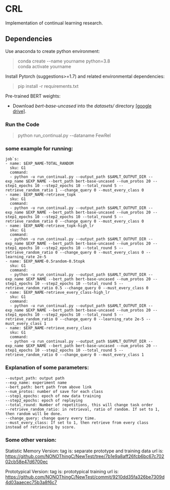 # CRL
Implementation of continual learning research.

## Dependencies

Use anaconda to create python environment:

> conda create --name yourname python=3.8 \
> conda activate yourname

Install Pytorch (suggestions>=1.7) and related environmental dependencies:

> pip install -r requirements.txt

Pre-trained BERT weights:
* Download *bert-base-uncased* into the *datasets/* directory [[google drive]](https://drive.google.com/drive/folders/1BGNdXrxy6W_sWaI9DasykTj36sMOoOGK).

### Run the Code

> python run_continual.py --dataname FewRel

### some example for running:
```
job`s:
- name: $EXP_NAME-TOTAL_RANDOM
  sku: G1
  command:
  - python -u run_continual.py --output_path $$AMLT_OUTPUT_DIR --exp_name $EXP_NAME --bert_path bert-base-uncased --num_protos 20 --step1_epochs 10 --step2_epochs 10 --total_round 5 --retrieve_random_ratio 1 --change_query 0 --must_every_class 0
- name: $EXP_NAME-retrieve_topk
  sku: G1
  command:
  - python -u run_continual.py --output_path $$AMLT_OUTPUT_DIR --exp_name $EXP_NAME --bert_path bert-base-uncased --num_protos 20 --step1_epochs 10 --step2_epochs 10 --total_round 5 --retrieve_random_ratio 0 --change_query 0 --must_every_class 0
- name: $EXP_NAME-retrieve_topk-high_lr
  sku: G1
  command:
  - python -u run_continual.py --output_path $$AMLT_OUTPUT_DIR --exp_name $EXP_NAME --bert_path bert-base-uncased --num_protos 20 --step1_epochs 10 --step2_epochs 10 --total_round 5 --retrieve_random_ratio 0 --change_query 0 --must_every_class 0 --learning_rate 2e-5
- name: $EXP_NAME-0.5random-0.5topk
  sku: G1
  command:
  - python -u run_continual.py --output_path $$AMLT_OUTPUT_DIR --exp_name $EXP_NAME --bert_path bert-base-uncased --num_protos 20 --step1_epochs 10 --step2_epochs 10 --total_round 5 --retrieve_random_ratio 0.5 --change_query 0 --must_every_class 0 
- name: $EXP_NAME-retrieve_every_class-high_lr
  sku: G1
  command:
  - python -u run_continual.py --output_path $$AMLT_OUTPUT_DIR --exp_name $EXP_NAME --bert_path bert-base-uncased --num_protos 20 --step1_epochs 10 --step2_epochs 10 --total_round 5 --retrieve_random_ratio 0 --change_query 0 --learning_rate 2e-5 --must_every_class 1
- name: $EXP_NAME-retrieve_every_class
  sku: G1
  command:
  - python -u run_continual.py --output_path $$AMLT_OUTPUT_DIR --exp_name $EXP_NAME --bert_path bert-base-uncased --num_protos 20 --step1_epochs 10 --step2_epochs 10 --total_round 5 --retrieve_random_ratio 0 --change_query 0 --must_every_class 1
```

### Explanation of some parameters:
```
--output_path: output path 
--exp_name: experiment name 
--bert_path: bert path from above link
--num_protos: number of save for each class
--step1_epochs: epoch of new data training 
--step2_epochs: epoch of replaying
--total_round: Number of repetitions, this will change task order
--retrieve_random_ratio: in retrieval, ratio of random. If set to 1, then random will be done.
--change_query: change query every time.
--must_every_class: If set to 1, then retrieve from every class instead of retrieving by score.
```


### Some other version:

Statistic Memory Version:
tag is: separate prototype and training data
url is: https://github.com/NONOThingC/NewTest/tree/7b1e9a8aff26fcb6bc67c70202cb58e47d6700ec

Prototypical Version:
tag is: prototypical training
url is: https://github.com/NONOThingC/NewTest/commit/9210dd35fa326be7309d4d03aaecec75b3a8f6c7


